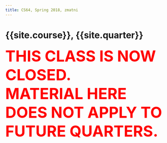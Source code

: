 ```yaml
---
title: CS64, Spring 2018, zmatni
---
```


# {{site.course}}, {{site.quarter}}

<p><font color="red" size="28"><b>THIS CLASS IS NOW CLOSED.<br/>MATERIAL HERE DOES NOT APPLY TO FUTURE QUARTERS.</b></font></p>


